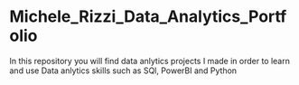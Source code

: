 # Michele_Rizzi_Data_Analytics_Portfolio
In this repository you will find data anlytics projects I made in order to learn and use Data anlytics skills such as SQl, PowerBI and Python
